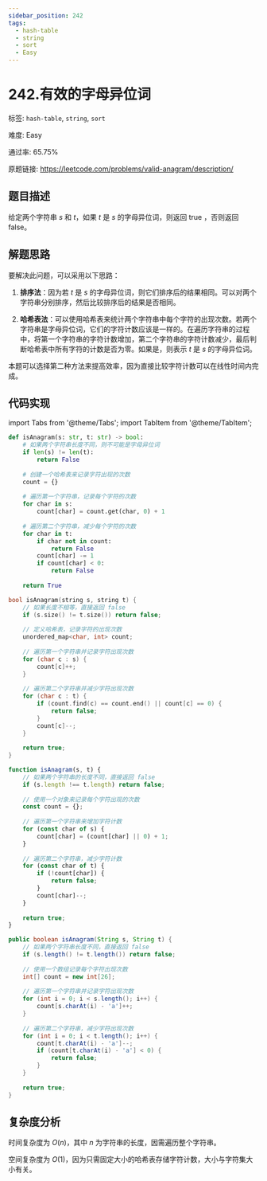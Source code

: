 ```yaml
---
sidebar_position: 242
tags:
  - hash-table
  - string
  - sort
  - Easy
---
```


# 242.有效的字母异位词

标签: `hash-table`, `string`, `sort`

难度: Easy

通过率: 65.75%

原题链接: https://leetcode.com/problems/valid-anagram/description/

## 题目描述
给定两个字符串 $s$ 和 $t$，如果 $t$ 是 $s$ 的字母异位词，则返回 true ，否则返回 false。

## 解题思路
要解决此问题，可以采用以下思路：

1. **排序法**：因为若 $t$ 是 $s$ 的字母异位词，则它们排序后的结果相同。可以对两个字符串分别排序，然后比较排序后的结果是否相同。

2. **哈希表法**：可以使用哈希表来统计两个字符串中每个字符的出现次数。若两个字符串是字母异位词，它们的字符计数应该是一样的。在遍历字符串的过程中，将第一个字符串的字符计数增加，第二个字符串的字符计数减少，最后判断哈希表中所有字符的计数是否为零。如果是，则表示 $t$ 是 $s$ 的字母异位词。

本题可以选择第二种方法来提高效率，因为直接比较字符计数可以在线性时间内完成。

## 代码实现
import Tabs from '@theme/Tabs';
import TabItem from '@theme/TabItem';

<Tabs>
<TabItem value="python" label="Python">

```python
def isAnagram(s: str, t: str) -> bool:
    # 如果两个字符串长度不同，则不可能是字母异位词
    if len(s) != len(t):
        return False
    
    # 创建一个哈希表来记录字符出现的次数
    count = {}
    
    # 遍历第一个字符串，记录每个字符的次数
    for char in s:
        count[char] = count.get(char, 0) + 1
    
    # 遍历第二个字符串，减少每个字符的次数
    for char in t:
        if char not in count:
            return False
        count[char] -= 1
        if count[char] < 0:
            return False
    
    return True
```

</TabItem>
<TabItem value="cpp" label="C++">

```cpp
bool isAnagram(string s, string t) {
    // 如果长度不相等，直接返回 false
    if (s.size() != t.size()) return false;
    
    // 定义哈希表，记录字符的出现次数
    unordered_map<char, int> count;
    
    // 遍历第一个字符串并记录字符出现次数
    for (char c : s) {
        count[c]++;
    }
    
    // 遍历第二个字符串并减少字符出现次数
    for (char c : t) {
        if (count.find(c) == count.end() || count[c] == 0) {
            return false;
        }
        count[c]--;
    }
    
    return true;
}
```

</TabItem>
<TabItem value="javascript" label="JavaScript">

```javascript
function isAnagram(s, t) {
    // 如果两个字符串的长度不同，直接返回 false
    if (s.length !== t.length) return false;
    
    // 使用一个对象来记录每个字符出现的次数
    const count = {};
    
    // 遍历第一个字符串来增加字符计数
    for (const char of s) {
        count[char] = (count[char] || 0) + 1;
    }
    
    // 遍历第二个字符串，减少字符计数
    for (const char of t) {
        if (!count[char]) {
            return false;
        }
        count[char]--;
    }
    
    return true;
}
```

</TabItem>
<TabItem value="java" label="Java">

```java
public boolean isAnagram(String s, String t) {
    // 如果两个字符串长度不同，直接返回 false
    if (s.length() != t.length()) return false;
    
    // 使用一个数组记录每个字符出现次数
    int[] count = new int[26];
    
    // 遍历第一个字符串并记录字符出现次数
    for (int i = 0; i < s.length(); i++) {
        count[s.charAt(i) - 'a']++;
    }
    
    // 遍历第二个字符串，减少字符出现次数
    for (int i = 0; i < t.length(); i++) {
        count[t.charAt(i) - 'a']--;
        if (count[t.charAt(i) - 'a'] < 0) {
            return false;
        }
    }
    
    return true;
}
```

</TabItem>
</Tabs>

## 复杂度分析
时间复杂度为 $O(n)$，其中 $n$ 为字符串的长度，因需遍历整个字符串。  
  
空间复杂度为 $O(1)$，因为只需固定大小的哈希表存储字符计数，大小与字符集大小有关。
